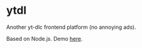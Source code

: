 # ytdl
Another yt-dlc frontend platform (no annoying ads).

Based on Node.js.
Demo [here](https://yt.ic.do).
